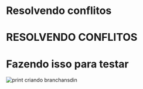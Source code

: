 # Resolvendo conflitos

# RESOLVENDO CONFLITOS

# Fazendo isso para testar

![print criando branch](img/Grafico1IA.png)ansdin
